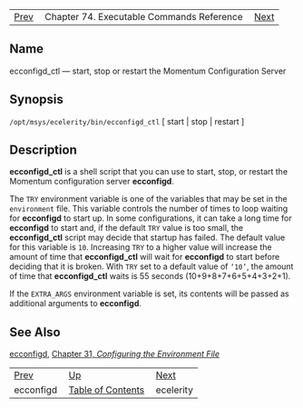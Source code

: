 |     |     |     |
| --- | --- | --- |
| [Prev](executable.ecconfigd)  | Chapter 74. Executable Commands Reference |  [Next](executable.ecelerity) |

<a name="executable.ecconfigd_ctl"></a>
## Name

ecconfigd_ctl — start, stop or restart the Momentum Configuration Server

## Synopsis

`/opt/msys/ecelerity/bin/ecconfigd_ctl` [ start | stop | restart ]

<a name="idp11870448"></a>
## Description

**ecconfigd_ctl** is a shell script that you can use to start, stop, or restart the Momentum configuration server **ecconfigd**.

The `TRY` environment variable is one of the variables that may be set in the `environment` file. This variable controls the number of times to loop waiting for **ecconfigd** to start up. In some configurations, it can take a long time for **ecconfigd** to start and, if the default `TRY` value is too small, the **ecconfigd_ctl** script may decide that startup has failed. The default value for this variable is `10`. Increasing `TRY` to a higher value will increase the amount of time that **ecconfigd_ctl** will wait for **ecconfigd** to start before deciding that it is broken. With `TRY` set to a default value of `‘10’`, the amount of time that **ecconfigd_ctl** waits is 55 seconds (10+9+8+7+6+5+4+3+2+1).

If the `EXTRA_ARGS` environment variable is set, its contents will be passed as additional arguments to **ecconfigd**.

<a name="idp11881392"></a>
## See Also

[ecconfigd](executable.ecconfigd "ecconfigd"), [Chapter 31, *Configuring the Environment File*](environment_file "Chapter 31. Configuring the Environment File")

|     |     |     |
| --- | --- | --- |
| [Prev](executable.ecconfigd)  | [Up](exec.cmds.ref) |  [Next](executable.ecelerity) |
| ecconfigd  | [Table of Contents](index) |  ecelerity |

